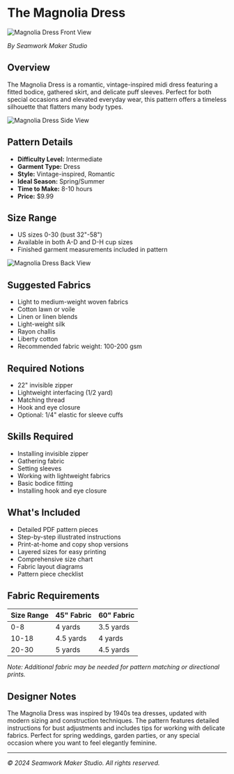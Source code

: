# The Magnolia Dress

![Magnolia Dress Front View](/pattern/pattern-image_01.jpg)

_By Seamwork Maker Studio_

## Overview

The Magnolia Dress is a romantic, vintage-inspired midi dress featuring a fitted bodice, gathered skirt, and delicate puff sleeves. Perfect for both special occasions and elevated everyday wear, this pattern offers a timeless silhouette that flatters many body types.

![Magnolia Dress Side View](/pattern/pattern-image_02.jpg)

## Pattern Details

- **Difficulty Level:** Intermediate
- **Garment Type:** Dress
- **Style:** Vintage-inspired, Romantic
- **Ideal Season:** Spring/Summer
- **Time to Make:** 8-10 hours
- **Price:** $9.99

## Size Range

- US sizes 0-30 (bust 32"-58")
- Available in both A-D and D-H cup sizes
- Finished garment measurements included in pattern

![Magnolia Dress Back View](/pattern/pattern-image_03.jpg)

## Suggested Fabrics

- Light to medium-weight woven fabrics
- Cotton lawn or voile
- Linen or linen blends
- Light-weight silk
- Rayon challis
- Liberty cotton
- Recommended fabric weight: 100-200 gsm

## Required Notions

- 22" invisible zipper
- Lightweight interfacing (1/2 yard)
- Matching thread
- Hook and eye closure
- Optional: 1/4" elastic for sleeve cuffs

## Skills Required

- Installing invisible zipper
- Gathering fabric
- Setting sleeves
- Working with lightweight fabrics
- Basic bodice fitting
- Installing hook and eye closure

## What's Included

- Detailed PDF pattern pieces
- Step-by-step illustrated instructions
- Print-at-home and copy shop versions
- Layered sizes for easy printing
- Comprehensive size chart
- Fabric layout diagrams
- Pattern piece checklist

## Fabric Requirements

| Size Range | 45" Fabric | 60" Fabric |
| ---------- | ---------- | ---------- |
| 0-8        | 4 yards    | 3.5 yards  |
| 10-18      | 4.5 yards  | 4 yards    |
| 20-30      | 5 yards    | 4.5 yards  |

_Note: Additional fabric may be needed for pattern matching or directional prints._

## Designer Notes

The Magnolia Dress was inspired by 1940s tea dresses, updated with modern sizing and construction techniques. The pattern features detailed instructions for bust adjustments and includes tips for working with delicate fabrics. Perfect for spring weddings, garden parties, or any special occasion where you want to feel elegantly feminine.

---

_© 2024 Seamwork Maker Studio. All rights reserved._
